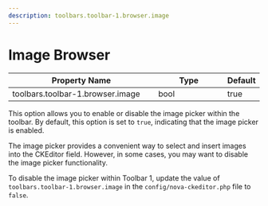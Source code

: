 ```yaml
---
description: toolbars.toolbar-1.browser.image
---
```


# Image Browser

<table><thead><tr><th width="340">Property Name</th><th width="158.33333333333331">Type</th><th>Default</th></tr></thead><tbody><tr><td>toolbars.toolbar-1.browser.image</td><td>bool</td><td>true</td></tr></tbody></table>

This option allows you to enable or disable the image picker within the toolbar. By default, this option is set to `true`, indicating that the image picker is enabled.

The image picker provides a convenient way to select and insert images into the CKEditor field. However, in some cases, you may want to disable the image picker functionality.

To disable the image picker within Toolbar 1, update the value of `toolbars.toolbar-1.browser.image` in the `config/nova-ckeditor.php` file to `false`.




